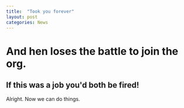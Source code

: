 ```yaml
---
title:  "Took you forever"
layout: post
categories: News
---
```

# And hen loses the battle to join the org.
## If this was a job you'd both be fired!
Alright. Now we can do things.
